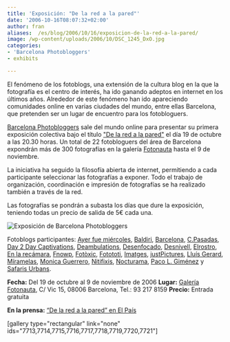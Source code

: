 ```yaml
---
title: 'Exposición: "De la red a la pared"'
date: '2006-10-16T08:07:32+02:00'
author: fran
aliases:  /es/blog/2006/10/16/exposicion-de-la-red-a-la-pared/
image: /wp-content/uploads/2006/10/DSC_1245_DxO.jpg
categories:
- 'Barcelona Photobloggers'
- exhibits

---
```


El fenómeno de los fotoblogs, una extensión de la cultura blog en la que la fotografía es el centro de interés, ha ido ganando adeptos en internet en los últimos años. Alrededor de este fenómeno han ido apareciendo comunidades online en varias ciudades del mundo, entre ellas Barcelona, que pretenden ser un lugar de encuentro para los fotobloguers.

<a href="http://barcelonaphotobloggers.org/">Barcelona Photobloggers</a> sale del mundo online para presentar su primera exposición colectiva bajo el título <a href="http://web.mac.com/santiagogarces/iWeb/fotonautaesp/exposiciones/B6DFE02E-5489-4D82-834E-0189286E691C.html">"De la red a la pared"</a> el día 19 de octubre a las 20.30 horas. Un total de 22 fotobloguers del área de Barcelona expondrán más de 300 fotografías en la galería <a href="http://www.fotonauta.com/">Fotonauta</a> hasta el 9 de noviembre.

La iniciativa ha seguido la filosofía abierta de internet, permitiendo a cada participante seleccionar las fotografías a exponer. Todo el trabajo de organización, coordinación e impresión de fotografías se ha realizado también a través de la red.

Las fotografías se pondrán a subasta los días que dure la exposición, teniendo todas un precio de salida de 5€ cada una.

<img alt="Exposición de Barcelona Photobloggers" src="https://fransimo.info/wp-content/uploads/2016/02/exposicionbcnphotobloggers.jpg" class="aligncenter" />

Fotoblogs participantes: <a href="http://www.ayerfuemiercoles.com/">Ayer fue miércoles</a>, <a href="http://www.baldiri.net/">Baldiri</a>, <a href="http://barcelona.visualblogging.com/">Barcelona</a>, <a href="http://www.fotocpasadas.blogspot.com/">C.Pasadas</a>, <a href="http://sebastian.yepes.in/">Day 2 Day Captivations</a>, <a href="http://papalimbo.my-expressions.com/">Deambulations</a>, <a href="http://www.desenfocado.com/">Desenfocado</a>, <a href="http://www.desnivell.com/">Desnivell</a>, <a href="http://www.elrostro.com/">Elrostro</a>, <a href="http://www.enlarecamara.com/">En la recámara</a>, <a href="http://www.fnowp.blogspot.com/">Fnowp</a>, <a href="http://www.fotoxic.org/">Fotòxic</a>, <a href="http://www.fotototi.blogspot.com/">Fotototi</a>, <a href="http://www.imatges.net/">Imatges</a>, <a href="http://justpictures.inhubi.com/">justPictures</a>, <a href="http://www.lluisgerard.com/">Lluís Gerard</a>, <a href="http://www.miramela.com/fotoblog/">Míramelas</a>, <a href="http://monica-guerrero.blogspot.com/">Monica Guerrero</a>, <a href="http://www.nitifixis.com/">Nitifixis</a>, <a href="http://www.marceloaurelio.com/nocturama/">Nocturama</a>, <a href="http://pacolopez.blogspot.com/">Paco L. Giménez</a> y <a href="http://safarisurbans.blogspot.com/">Safaris Urbans</a>.

<strong>Fecha:</strong> Del 19 de octubre al 9 de noviembre de 2006
<strong>Lugar:</strong> <a href="http://www.fotonauta.com/">Galería Fotonauta</a>, C/ Vic 15, 08006 Barcelona, Tel.: 93 217 8159
<strong>Precio:</strong> Entrada gratuita

<strong>En la prensa:</strong> <a href="http://fransimo.info/blog/2006/10/19/de-la-red-a-la-pared-en-el-pais/">“De la red a la pared” en El País</a>

[gallery type="rectangular" link="none" ids="7713,7714,7715,7716,7717,7718,7719,7720,7721"]